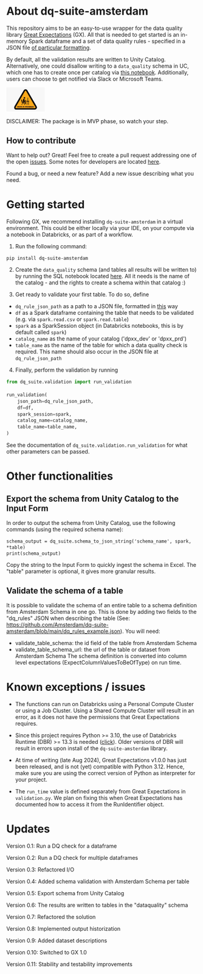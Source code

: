 # About dq-suite-amsterdam
This repository aims to be an easy-to-use wrapper for the data quality library [Great Expectations](https://github.com/great-expectations/great_expectations) (GX). All that is needed to get started is an in-memory Spark dataframe and a set of data quality rules - specified in a JSON file [of particular formatting](dq_rules_example.json). 

By default, all the validation results are written to Unity Catalog. Alternatively, one could disallow writing to a `data_quality` schema in UC, which one has to create once per catalog via [this notebook](scripts/data_quality_tables.sql). Additionally, users can choose to get notified via Slack or Microsoft Teams.

<img src="docs/wip_computer.jpg" width="20%" height="auto">

DISCLAIMER: The package is in MVP phase, so watch your step. 


## How to contribute
Want to help out? Great! Feel free to create a pull request addressing one of the open [issues](https://github.com/Amsterdam/dq-suite-amsterdam/issues). Some notes for developers are located [here](docs/Readme-dev.md).

Found a bug, or need a new feature? Add a new issue describing what you need. 


# Getting started
Following GX, we recommend installing `dq-suite-amsterdam` in a virtual environment. This could be either locally via your IDE, on your compute via a notebook in Databricks, or as part of a workflow. 

1. Run the following command:
```
pip install dq-suite-amsterdam
```

2. Create the `data_quality` schema (and tables all results will be written to) by running the SQL notebook located [here](scripts/data_quality_tables.sql). All it needs is the name of the catalog - and the rights to create a schema within that catalog :)


3. Get ready to validate your first table. To do so, define
- `dq_rule_json_path` as a path to a JSON file, formatted in [this](dq_rules_example.json) way
- `df` as a Spark dataframe containing the table that needs to be validated (e.g. via `spark.read.csv` or `spark.read.table`)
- `spark` as a SparkSession object (in Databricks notebooks, this is by default called `spark`)
- `catalog_name` as the name of your catalog ('dpxx_dev' or 'dpxx_prd')
- `table_name` as the name of the table for which a data quality check is required. This name should also occur in the JSON file at `dq_rule_json_path`



4. Finally, perform the validation by running
```python
from dq_suite.validation import run_validation

run_validation(
    json_path=dq_rule_json_path,
    df=df, 
    spark_session=spark,
    catalog_name=catalog_name,
    table_name=table_name,
)
```
See the documentation of `dq_suite.validation.run_validation` for what other parameters can be passed.


# Other functionalities
## Export the schema from Unity Catalog to the Input Form
In order to output the schema from Unity Catalog, use the following commands (using the required schema name):
```
schema_output = dq_suite.schema_to_json_string('schema_name', spark, *table)
print(schema_output) 
```
Copy the string to the Input Form to quickly ingest the schema in Excel. The "table" parameter is optional, it gives more granular results.
## Validate the schema of a table
It is possible to validate the schema of an entire table to a schema definition from Amsterdam Schema in one go. This is done by adding two fields to the "dq_rules" JSON when describing the table (See: https://github.com/Amsterdam/dq-suite-amsterdam/blob/main/dq_rules_example.json). 
You will need:
- validate_table_schema: the id field of the table from Amsterdam Schema
- validate_table_schema_url: the url of the table or dataset from Amsterdam Schema
The schema definition is converted into column level expectations (ExpectColumnValuesToBeOfType) on run time.


# Known exceptions / issues
- The functions can run on Databricks using a Personal Compute Cluster or using a Job Cluster. 
Using a Shared Compute Cluster will result in an error, as it does not have the permissions that Great Expectations requires.

- Since this project requires Python >= 3.10, the use of Databricks Runtime (DBR) >= 13.3 is needed 
([click](https://docs.databricks.com/en/release-notes/runtime/13.3lts.html#system-environment)). 
Older versions of DBR will result in errors upon install of the `dq-suite-amsterdam` library.

- At time of writing (late Aug 2024), Great Expectations v1.0.0 has just been released, and is not (yet) compatible with Python 3.12. Hence, make sure you are using the correct version of Python as interpreter for your project.

- The `run_time` value is defined separately from Great Expectations in `validation.py`. We plan on fixing this when Great Expectations has documented how to access it from the RunIdentifier object.


# Updates
Version 0.1: Run a DQ check for a dataframe

Version 0.2: Run a DQ check for multiple dataframes

Version 0.3: Refactored I/O

Version 0.4: Added schema validation with Amsterdam Schema per table

Version 0.5: Export schema from Unity Catalog

Version 0.6: The results are written to tables in the "dataquality" schema

Version 0.7: Refactored the solution

Version 0.8: Implemented output historization

Version 0.9: Added dataset descriptions

Version 0.10: Switched to GX 1.0

Version 0.11: Stability and testability improvements
